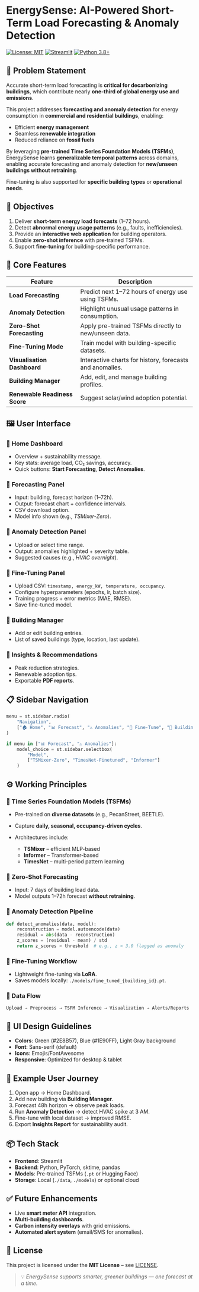 # EnergySense: AI-Powered Short-Term Load Forecasting & Anomaly Detection

[![License: MIT](https://img.shields.io/badge/License-MIT-blue.svg)](https://opensource.org/licenses/MIT)
[![Streamlit](https://img.shields.io/badge/Streamlit-App-FF4B4B?logo=streamlit&logoColor=white)](https://streamlit.io)
[![Python 3.8+](https://img.shields.io/badge/Python-3.8%2B-blue)](https://www.python.org)

## 📌 Problem Statement

Accurate short-term load forecasting is **critical for decarbonizing buildings**, which contribute nearly **one-third of global energy use and emissions**.  

This project addresses **forecasting and anomaly detection** for energy consumption in **commercial and residential buildings**, enabling:  
- Efficient **energy management**  
- Seamless **renewable integration**  
- Reduced reliance on **fossil fuels**  

By leveraging **pre-trained Time Series Foundation Models (TSFMs)**, EnergySense learns **generalizable temporal patterns** across domains, enabling accurate forecasting and anomaly detection for **new/unseen buildings without retraining**.  

Fine-tuning is also supported for **specific building types** or **operational needs**.

## 🎯 Objectives

1. Deliver **short-term energy load forecasts** (1–72 hours).  
2. Detect **abnormal energy usage patterns** (e.g., faults, inefficiencies).  
3. Provide an **interactive web application** for building operators.  
4. Enable **zero-shot inference** with pre-trained TSFMs.  
5. Support **fine-tuning** for building-specific performance.  

## 🧩 Core Features

| Feature | Description |
|---------|-------------|
| **Load Forecasting** | Predict next 1–72 hours of energy use using TSFMs. |
| **Anomaly Detection** | Highlight unusual usage patterns in consumption. |
| **Zero-Shot Forecasting** | Apply pre-trained TSFMs directly to new/unseen data. |
| **Fine-Tuning Mode** | Train model with building-specific datasets. |
| **Visualisation Dashboard** | Interactive charts for history, forecasts and anomalies. |
| **Building Manager** | Add, edit, and manage building profiles. |
| **Renewable Readiness Score** | Suggest solar/wind adoption potential. |

## 🖼️ User Interface

### 🔹 Home Dashboard
- Overview + sustainability message.  
- Key stats: average load, CO₂ savings, accuracy.  
- Quick buttons: **Start Forecasting**, **Detect Anomalies**.  

### 🔹 Forecasting Panel
- Input: building, forecast horizon (1–72h).  
- Output: forecast chart + confidence intervals.  
- CSV download option.  
- Model info shown (e.g., *TSMixer-Zero*).  

### 🔹 Anomaly Detection Panel
- Upload or select time range.  
- Output: anomalies highlighted + severity table.  
- Suggested causes (e.g., *HVAC overnight*).  

### 🔹 Fine-Tuning Panel
- Upload CSV: `timestamp, energy_kW, temperature, occupancy`.  
- Configure hyperparameters (epochs, lr, batch size).  
- Training progress + error metrics (MAE, RMSE).  
- Save fine-tuned model.  

### 🔹 Building Manager
- Add or edit building entries.  
- List of saved buildings (type, location, last update).  

### 🔹 Insights & Recommendations
- Peak reduction strategies.  
- Renewable adoption tips.  
- Exportable **PDF reports**.  

## 📋 Sidebar Navigation

```python
menu = st.sidebar.radio(
    "Navigation",
    ["🏠 Home", "📊 Forecast", "⚠️ Anomalies", "🔧 Fine-Tune", "🏢 Buildings", "💡 Insights"]
)

if menu in ["📊 Forecast", "⚠️ Anomalies"]:
    model_choice = st.sidebar.selectbox(
        "Model",
        ["TSMixer-Zero", "TimesNet-Finetuned", "Informer"]
    )
````

## ⚙️ Working Principles

### 🔹 Time Series Foundation Models (TSFMs)

* Pre-trained on **diverse datasets** (e.g., PecanStreet, BEETLE).
* Capture **daily, seasonal, occupancy-driven cycles**.
* Architectures include:

  * **TSMixer** – efficient MLP-based
  * **Informer** – Transformer-based
  * **TimesNet** – multi-period pattern learning

### 🔹 Zero-Shot Forecasting

* Input: 7 days of building load data.
* Model outputs 1–72h forecast **without retraining**.

### 🔹 Anomaly Detection Pipeline

```python
def detect_anomalies(data, model):
    reconstruction = model.autoencode(data)
    residual = abs(data - reconstruction)
    z_scores = (residual - mean) / std
    return z_scores > threshold  # e.g., z > 3.0 flagged as anomaly
```

### 🔹 Fine-Tuning Workflow

* Lightweight fine-tuning via **LoRA**.
* Saves models locally: `./models/fine_tuned_{building_id}.pt`.

### 🔹 Data Flow

```
Upload → Preprocess → TSFM Inference → Visualization → Alerts/Reports
```

## 🎨 UI Design Guidelines

* **Colors**: Green (#2E8B57), Blue (#1E90FF), Light Gray background
* **Font**: Sans-serif (default)
* **Icons**: Emojis/FontAwesome
* **Responsive**: Optimized for desktop & tablet

## 🚀 Example User Journey

1. Open app → Home Dashboard.
2. Add new building via **Building Manager**.
3. Forecast 48h horizon → observe peak loads.
4. Run **Anomaly Detection** → detect HVAC spike at 3 AM.
5. Fine-tune with local dataset → improved RMSE.
6. Export **Insights Report** for sustainability audit.

## 📦 Tech Stack

* **Frontend**: Streamlit
* **Backend**: Python, PyTorch, sktime, pandas
* **Models**: Pre-trained TSFMs (`.pt` or Hugging Face)
* **Storage**: Local (`./data`, `./models`) or optional cloud

## ✅ Future Enhancements

* Live **smart meter API** integration.
* **Multi-building dashboards**.
* **Carbon intensity overlays** with grid emissions.
* **Automated alert system** (email/SMS for anomalies).

## 📄 License

This project is licensed under the **MIT License** – see [LICENSE](LICENSE).

> 💡 *EnergySense supports smarter, greener buildings — one forecast at a time.*
